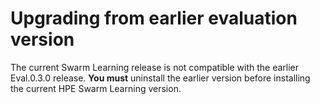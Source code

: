 # <a name="GUID-2E350669-7E5A-47BC-AB15-58AC4CFAD9C1"/> Upgrading from earlier evaluation version

The current Swarm Learning release is not compatible with the earlier Eval.0.3.0 release. **You must** uninstall the earlier version before installing the current HPE Swarm Learning version.

